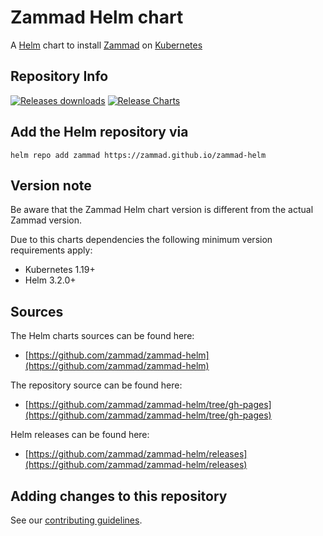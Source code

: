 # Zammad Helm chart

A [Helm](https://helm.sh) chart to install [Zammad](https://zammad.org) on [Kubernetes](https://kubernetes.io)

## Repository Info

[![Releases downloads](https://img.shields.io/github/downloads/zammad/zammad-helm/total.svg)](https://github.com/zammad/zammad-helm/releases)
[![Release Charts](https://github.com/zammad/zammad-helm/workflows/Release%20Charts/badge.svg)](https://github.com/zammad/zammad-helm/commits/master)

## Add the Helm repository via

```console
helm repo add zammad https://zammad.github.io/zammad-helm
```

## Version note

Be aware that the Zammad Helm chart version is different from the actual Zammad version.

Due to this charts dependencies the following minimum version requirements apply:

* Kubernetes 1.19+
* Helm 3.2.0+

## Sources

The Helm charts sources can be found here:

* [https://github.com/zammad/zammad-helm](https://github.com/zammad/zammad-helm)

The repository source can be found here:

* [https://github.com/zammad/zammad-helm/tree/gh-pages](https://github.com/zammad/zammad-helm/tree/gh-pages)

Helm releases can be found here:

* [https://github.com/zammad/zammad-helm/releases](https://github.com/zammad/zammad-helm/releases)

## Adding changes to this repository


See our [contributing guidelines](https://github.com/zammad/zammad-helm/blob/master/CONTRIBUTING.md).
